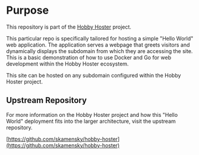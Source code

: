 # Purpose

This repository is part of the [Hobby Hoster](https://github.com/skamensky/hobby-hoster) project.

This particular repo is specifically tailored for hosting a simple "Hello World" web application. The application serves a webpage that greets visitors and dynamically displays the subdomain from which they are accessing the site. This is a basic demonstration of how to use Docker and Go for web development within the Hobby Hoster ecosystem.

This site can be hosted on any subdomain configured within the Hobby Hoster project.

## Upstream Repository

For more information on the Hobby Hoster project and how this "Hello World" deployment fits into the larger architecture, visit the upstream repository.

[https://github.com/skamensky/hobby-hoster](https://github.com/skamensky/hobby-hoster)

